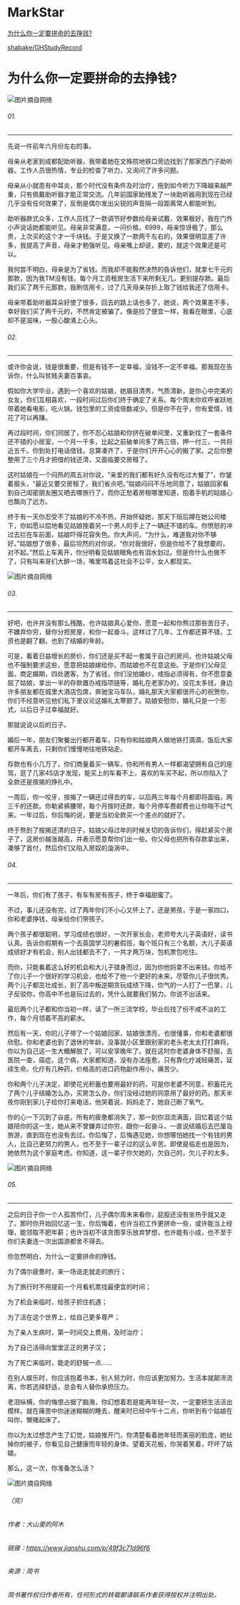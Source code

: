 # MarkStar
[为什么你一定要拼命的去挣钱?](https://www.jianshu.com/p/49f3c71d96f6)

[shabake/GHStudyRecord](https://github.com/shabake/GHStudyRecord)

# 为什么你一定要拼命的去挣钱?

![图片摘自网络](https://upload-images.jianshu.io/upload_images/7532508-c7537423c84b3fb0.jpg "挣钱")

###### 01.

---
先说一件前年六月份左右的事。

母亲从老家到成都配助听器，我带着她在文殊院地铁口旁边找到了那家西门子助听器。工作人员很热情，专业的检查了听力，又询问了许多问题。

母亲从小就患有中耳炎，那个时代没有条件及时治疗，拖到如今听力下降越来越严重，只有佩戴助听器才能正常交流。几年前国家助残发了一块助听器用到现在已经几乎没有任何效果了，反倒是偶尔发出尖锐的声音隔一段距离常人都能听到。

助听器款式众多，工作人员找了一款调节好参数给母亲试戴，效果极好，我在门外小声说话她都能听见。母亲非常满意，一问价格，6999，母亲惊讶极了，那么贵，上次买的这个才一千块钱。于是又换了一款两千左右的，效果很明显差了许多，我提高了声音，母亲才勉强听见。母亲嘴上却说，要的，就这个效果还是可以。

我何尝不明白，母亲是为了省钱。而我却不能毅然决然的告诉他们，就拿七千元的那款，因为我TM没有钱。每个月工资租房生活下来所剩无几，更别提存款。最后我们买了两千元那款，我刷信用卡，过了几天母亲存折上取了钱给我还了信用卡。

母亲带着助听器耳朵好使了很多，回去的路上话也多了，她说，两个效果差不多，幸好我们买了两千元的，不然肯定被骗了。像是捡了便宜一样，我看在眼里，心底却不是滋味，一股心酸涌上心头。



###### 02.

---

或许你会说，钱是很重要，但是有钱不一定幸福，没钱不一定不幸福。那我现在告诉你，什么叫贫贱夫妻百事哀。

假如你大学毕业，遇到一个喜欢的姑娘，她眉目清秀，气质清新，是你心中完美的女友，你们互相喜欢，一段时间过后你们终于确定了关系。每个周末你欢呼雀跃地带着她看电影，吃火锅，钱包里的工资成倍数减少。但是你不在乎，你有爱情，钱花了可以再赚。

再过段时间，你们同居了，你不忍心姑娘和你挤在破单间里，又重新找了一套条件还不错的小居室，一个月一千多，比起之前破单间多了两三倍，押一付三，一共将近五千。你到处打电话借钱，总算凑齐了，于是你们开开心心的搬了家。之后你整整用了三个月才把借的钱还清，又面临要交房租了。

这时姑娘在一个闷热的周五对你说，“亲爱的我们都有好久没有吃过大餐了”，你皱着眉头，“最近又要交房租了，我们省点吧。”姑娘闷闷不乐地同意了，姑娘回家看到自己闺密朋友圈又晒去哪旅行了，而你正愁着房租哪里知道，抱着手机的姑娘心也飘向了远方。

终于有一天你忍受不了姑娘的不冷不热，开始怀疑她，那天下班后蹲在她公司楼下，你如愿以偿地看见姑娘挽着另一个男人的手上了一辆还不错的车。你愤怒的冲过去拦在车前面，姑娘吓得花容失色。你大声问，“为什么，难道我对你不够好。”姑娘想了很多，最后坦然的对你说，“你对我很好，但是你给不了我想要的，对不起。”然后上车离开，你分明看见姑娘眼角也有泪水划过。但是你什么也做不了，只有叫来哥们大醉一场，嘴里骂着这社会不公平，女人都现实。


![图片摘自网络](https://upload-images.jianshu.io/upload_images/7532508-14ec2d9e42ca478f.jpg "挣钱")

###### 03.

---

好吧，也许并没有那么残酷，也许姑娘真心爱你，愿意一起和你熬过那些苦日子，不嫌弃你穷，替你分担房屋，和你一起奋斗。这样过了几年，工作都还算不错，工资也是翻了翻，也到了结婚的年龄。

可是，看着日益增长的房价，你们还是买不起一套属于自己的房间，也许姑娘父母也不强制要求这些，愿意把姑娘嫁给你，而姑娘也不在意这些。于是你们父母见面，商定婚期，四处邀客。为了省钱，你们没拍婚纱，戒指必须得有，你不愿意委屈了姑娘，拿出一半的存款置办戒指项链等，婚礼在老家办的，没花太多钱，身边许多朋友都在城里大酒店包席，奔驰宝马车队，婚礼那天大家都很开心的祝贺你，你们不经意听见他们私下里议论这婚礼太寒颤了。姑娘安慰你，婚礼只是一个形式，以后日子过幸福就好。

那就说说以后的日子。

婚后一年，朋友们聚餐出行都开着车，只有你和姑娘两人做地铁打滴滴，饭后大家都开车离去，只剩你们慢慢地往地铁站走。

存款也有小几万了，你们商量着买一辆车，你和所有男人一样都渴望拥有自己的座驾，逛了几家4S店才发现，能买上的车看不上，喜欢的车买不起，所以你陷入了全款还是按揭的挣扎中。

一周后，你一咬牙，按揭了一辆还过得去的车，以后两三年每个月都即将面临，两三千的还款。你勒紧裤腰带，每个月按时还款，每个月停车费邮费也让你喘不过气来。一年过后，你后悔的说，要是当初全款买一个差点的就好了。

终于熬到了按揭还清的日子，姑娘父母过年的时候关切的告诉你们，得赶紧买个房子了，这房价越涨越高，并表示愿意帮你们出一些。你父母也把所有存款拿出来，凑够了首付，然后你们又陷入房奴的漩涡中。

###### 04.


---

一年后，你们有了孩子，有车有房有孩子，终于幸福甜蜜了。

不过，事儿还没有完，过了两年你们不小心又怀上了，还是男孩，于是一家四口，你和老婆挣钱，母亲给你们带孩子。

两个孩子都很聪明，学习成绩也很好，一次开家长会，老师夸大儿子英语好，读书认真。告诉你假期有一个去英国学习的暑假班，每个班只有三个名额，大儿子英语成绩好才有机会，别人出钱都去不了，一共才两万块，包机票包吃住。

而你，只能看着这么好的机会和大儿子错身而过，因为你他妈拿不出来钱。你给不了你儿子一个很好的学习机会，也给不了他一个更好的未来，尽管你儿子很优秀。两个儿子都茁壮成长，到了高中叛逆期贪玩成绩下降，你气的一人打了一巴掌，儿子反驳你，你高中不也是玩过去的，凭什么就要我们努力。你说不出话来。

最后两个儿子都和你当初一样，读了一所三流学校，毕业后找了份不咸不淡的工作，每个月领着不高的薪水。

然后有一天，你的儿子带了一个姑娘回家，姑娘很漂亮，也很懂事，你和老婆都很欣慰。你和老婆也到了退休的年龄，没事就小区里跟别家的老头老太太打打麻将，你以为自己这一生大概解脱了，可以安享晚年了。就在这时你老婆身体不舒服，去医院一查，癌症。这个病，大家都知道，没有办法痊愈，只有靠化疗减轻痛苦，延续生命。化疗有几种药，价格高的进口药物副作用小，痛苦少。

你和两个儿子决定，即使花光积蓄也要用最好的药，可是你老婆不同意，积蓄花光了两个儿子结婚怎么办，买房怎么办，你们没经过她的同意用了最好的药。那天半夜你刚到家儿子给你打来电话，他哭着说，妈妈走了，她自己断了氧气。

你的心一下沉到了谷底，所有的疲惫都消失了，那一刻你泪流满面，回忆着这个姑娘陪你的这一生，她从来不曾嫌弃过你穷，跟你一起奋斗，一直说结婚后去巴厘岛旅游，直到现在也没有去过。你后悔了，后悔遇见她，你想哪怕她找一个有钱的男人，比自己更努力的男人，也不至于一辈子过的这么辛苦。即使是临走也是因为，她依然为这个家庭考虑。你知道，这一辈子你欠她的，欠自己的，欠儿子的太多。


![图片摘自网络](https://upload-images.jianshu.io/upload_images/7532508-6bc03f8c36848daf.jpg "挣钱")

###### 05.


---

之后的日子你一个人孤苦伶仃，儿子偶尔周末来看你，屁股还没有坐热乎就又走了。那时你开始回忆这一生，你后悔着，也许当初工作更拼命一些，或许能当上经理，能领取不肥年薪；也许当初不该贪图享乐放弃梦想，也许能有小成，也不至于你们夫妻连一次出国游都舍不得去。

你忽然明白，为什么一定要拼命的挣钱。

为了偶尔疲惫时，来一场说走就走的旅行；

为了旅行时不用提前一个月看机票找最便宜的时间；

为了机会来临时，给孩子抓住机遇；

为了活在这个世界上，给自己更多尊严；

为了亲人生病时，第一时间交上费用，及时治疗；

为了自己活得向堂堂正正的男子汉；

为了死亡来临时，能走的舒服一点……

在别人娱乐时，你应该抱着书本，别人努力时，你应该更加努力。生活本就颠沛流离，你若选择舒适，总会有人替你承担压力。

老泪纵横，你的悔恨占据了脑海，你幻想着若是能再年轻一次，一定要把生活活出模样。就在痛苦中你迷迷糊糊的睡去，醒来时已经中午十二点，你听到有个姑娘在叫你，懒猪起床了。

你以为太过想念产生了幻觉，姑娘推开门，你清楚看着她年轻而美丽的脸庞，她扯掉你的被子，你看见自己健康而年轻的身体。望着天花板，你哭着笑着，吓坏了姑娘。

那么，这一次，你准备怎么活？

![图片摘自网络](https://upload-images.jianshu.io/upload_images/7532508-6ebd6d36c6f684d9.jpg "挣钱")



###### （完）


###### 作者：大山里的阿木
###### 链接：https://www.jianshu.com/p/49f3c71d96f6
###### 来源：简书
###### 简书著作权归作者所有，任何形式的转载都请联系作者获得授权并注明出处。




